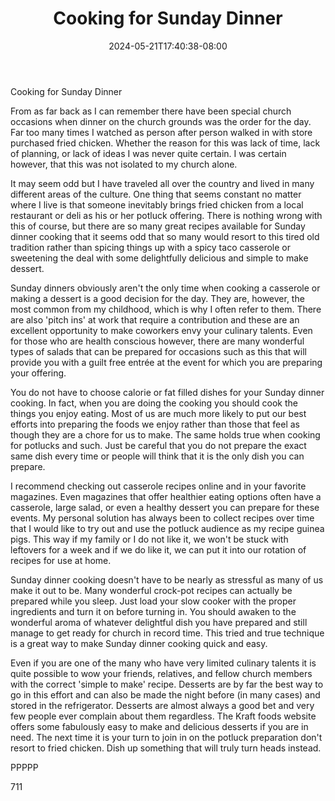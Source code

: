 ﻿---
title: "Cooking for Sunday Dinner"
date: 2024-05-21T17:40:38-08:00
description: "TXT Tips for Web Success"
featured_image: "/images/TXT.jpg"
tags: ["TXT"]
---

Cooking for Sunday Dinner

From as far back as I can remember there have been special church occasions when dinner on the church grounds was the order for the day. Far too many times I watched as person after person walked in with store purchased fried chicken. Whether the reason for this was lack of time, lack of planning, or lack of ideas I was never quite certain. I was certain however, that this was not isolated to my church alone.

It may seem odd but I have traveled all over the country and lived in many different areas of the culture. One thing that seems constant no matter where I live is that someone inevitably brings fried chicken from a local restaurant or deli as his or her potluck offering. There is nothing wrong with this of course, but there are so many great recipes available for Sunday dinner cooking that it seems odd that so many would resort to this tired old tradition rather than spicing things up with a spicy taco casserole or sweetening the deal with some delightfully delicious and simple to make dessert. 

Sunday dinners obviously aren't the only time when cooking a casserole or making a dessert is a good decision for the day. They are, however, the most common from my childhood, which is why I often refer to them. There are also 'pitch ins' at work that require a contribution and these are an excellent opportunity to make coworkers envy your culinary talents. Even for those who are health conscious however, there are many wonderful types of salads that can be prepared for occasions such as this that will provide you with a guilt free entrée at the event for which you are preparing your offering. 

You do not have to choose calorie or fat filled dishes for your Sunday dinner cooking. In fact, when you are doing the cooking you should cook the things you enjoy eating. Most of us are much more likely to put our best efforts into preparing the foods we enjoy rather than those that feel as though they are a chore for us to make. The same holds true when cooking for potlucks and such. Just be careful that you do not prepare the exact same dish every time or people will think that it is the only dish you can prepare.

I recommend checking out casserole recipes online and in your favorite magazines. Even magazines that offer healthier eating options often have a casserole, large salad, or even a healthy dessert you can prepare for these events. My personal solution has always been to collect recipes over time that I would like to try out and use the potluck audience as my recipe guinea pigs. This way if my family or I do not like it, we won't be stuck with leftovers for a week and if we do like it, we can put it into our rotation of recipes for use at home. 

Sunday dinner cooking doesn't have to be nearly as stressful as many of us make it out to be. Many wonderful crock-pot recipes can actually be prepared while you sleep. Just load your slow cooker with the proper ingredients and turn it on before turning in. You should awaken to the wonderful aroma of whatever delightful dish you have prepared and still manage to get ready for church in record time. This tried and true technique is a great way to make Sunday dinner cooking quick and easy. 


Even if you are one of the many who have very limited culinary talents it is quite possible to wow your friends, relatives, and fellow church members with the correct 'simple to make' recipe. Desserts are by far the best way to go in this effort and can also be made the night before (in many cases) and stored in the refrigerator. Desserts are almost always a good bet and very few people ever complain about them regardless. The Kraft foods website offers some fabulously easy to make and delicious desserts if you are in need. The next time it is your turn to join in on the potluck preparation don't resort to fried chicken. Dish up something that will truly turn heads instead. 

PPPPP

711


